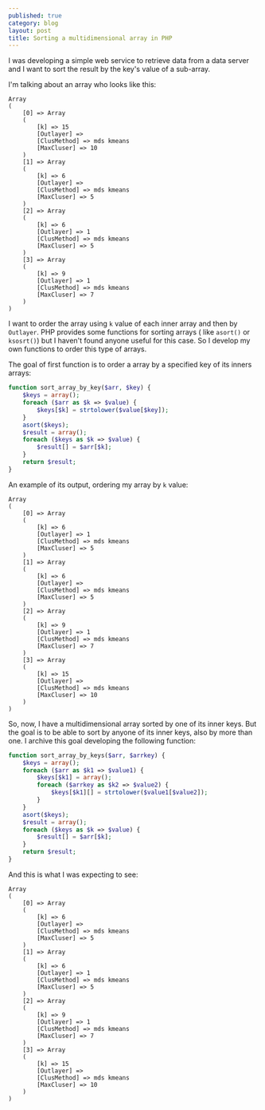 ```yaml
---
published: true
category: blog
layout: post
title: Sorting a multidimensional array in PHP
---
```

I was developing a simple web service to retrieve data from a data server and I want to sort the result by the key's value of a sub-array.

I'm talking about an array who looks like this:

```
Array
(
    [0] => Array
    (
        [k] => 15
        [Outlayer] =>
        [ClusMethod] => mds kmeans
        [MaxCluser] => 10
    )
    [1] => Array
    (
        [k] => 6
        [Outlayer] =>
        [ClusMethod] => mds kmeans
        [MaxCluser] => 5
    )
    [2] => Array
    (
        [k] => 6
        [Outlayer] => 1
        [ClusMethod] => mds kmeans
        [MaxCluser] => 5
    )
    [3] => Array
    (
        [k] => 9
        [Outlayer] => 1
        [ClusMethod] => mds kmeans
        [MaxCluser] => 7
    )
)
```

I want to order the array using `k` value of each inner array and then by `Outlayer`. PHP provides some functions for sorting arrays ( like `asort()` or `ksosrt()`) but I haven't found anyone useful for this case. So I develop my own functions to order this type of arrays.

The goal of first function is to order a array by a specified key of its inners arrays:

```php
function sort_array_by_key($arr, $key) {
    $keys = array();
    foreach ($arr as $k => $value) {
        $keys[$k] = strtolower($value[$key]);
    }
    asort($keys);
    $result = array();
    foreach ($keys as $k => $value) {
        $result[] = $arr[$k];
    }
    return $result;
}
```

An example of its output, ordering my array by `k` value:

```
Array
(
    [0] => Array
    (
        [k] => 6
        [Outlayer] => 1
        [ClusMethod] => mds kmeans
        [MaxCluser] => 5
    )
    [1] => Array
    (
        [k] => 6
        [Outlayer] =>
        [ClusMethod] => mds kmeans
        [MaxCluser] => 5
    )
    [2] => Array
    (
        [k] => 9
        [Outlayer] => 1
        [ClusMethod] => mds kmeans
        [MaxCluser] => 7
    )
    [3] => Array
    (
        [k] => 15
        [Outlayer] =>
        [ClusMethod] => mds kmeans
        [MaxCluser] => 10
    )
)
```

So, now, I have a multidimensional array sorted by one of its inner keys. But the goal is to be able to sort by anyone of its inner keys, also by more than one. I archive this goal developing the following function:

```php
function sort_array_by_keys($arr, $arrkey) {
    $keys = array();
    foreach ($arr as $k1 => $value1) {
        $keys[$k1] = array();
        foreach ($arrkey as $k2 => $value2) {
            $keys[$k1][] = strtolower($value1[$value2]);
        }
    }
    asort($keys);
    $result = array();
    foreach ($keys as $k => $value) {
        $result[] = $arr[$k];
    }
    return $result;
}
```

And this is what I was expecting to see:

```
Array
(
    [0] => Array
    (
        [k] => 6
        [Outlayer] =>
        [ClusMethod] => mds kmeans
        [MaxCluser] => 5
    )
    [1] => Array
    (
        [k] => 6
        [Outlayer] => 1
        [ClusMethod] => mds kmeans
        [MaxCluser] => 5
    )
    [2] => Array
    (
        [k] => 9
        [Outlayer] => 1
        [ClusMethod] => mds kmeans
        [MaxCluser] => 7
    )
    [3] => Array
    (
        [k] => 15
        [Outlayer] =>
        [ClusMethod] => mds kmeans
        [MaxCluser] => 10
    )
)
```
